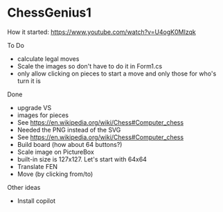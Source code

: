 # ChessGenius1
How it started: https://www.youtube.com/watch?v=U4ogK0MIzqk

To Do
- calculate legal moves
- Scale the images so don't have to do it in Form1.cs
- only allow clicking on pieces to start a move and only those for who's turn it is

Done
- upgrade VS
- images for pieces
-	See https://en.wikipedia.org/wiki/Chess#Computer_chess
-   Needed the PNG instead of the SVG
- See https://en.wikipedia.org/wiki/Chess#Computer_chess
- Build board (how about 64 buttons?)
- Scale image on PictureBox
-   built-in size is 127x127. Let's start with 64x64
- Translate FEN
- Move (by clicking from/to)

Other ideas
- Install copilot
